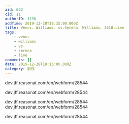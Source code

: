```yaml
---
aid: 662
cid: 11
authorID: 1136
addTime: 2019-12-28T18:15:00.000Z
title: Venus. Williams. vs.Serena. Williams. 2018.Live
tags:
    - venus
    - williams
    - vs
    - serena
    - live
comments: []
date: 2019-12-28T18:15:00.000Z
category: 影视
---
```


dev.jff.reasonat.com/en/webform/28544

dev.jff.reasonat.com/en/webform/28544

dev.jff.reasonat.com/en/webform/28544 dev.jff.reasonat.com/en/webform/28544

dev.jff.reasonat.com/en/webform/28544
